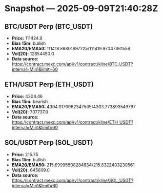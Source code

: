 # Snapshot — 2025-09-09T21:40:28Z

## BTC/USDT Perp (BTC_USDT)
- **Price:** 111424.9
- **Bias 15m:** bullish
- **EMA20/EMA50:** 111418.86801697225/111419.97047361558
- **Vol(20):** 12854450.0
- **Data source:** https://contract.mexc.com/api/v1/contract/kline/BTC_USDT?interval=Min1&limit=60

## ETH/USDT Perp (ETH_USDT)
- **Price:** 4304.46
- **Bias 15m:** bearish
- **EMA20/EMA50:** 4304.9170982347505/4303.773893549767
- **Vol(20):** 707737.0
- **Data source:** https://contract.mexc.com/api/v1/contract/kline/ETH_USDT?interval=Min1&limit=60

## SOL/USDT Perp (SOL_USDT)
- **Price:** 215.75
- **Bias 15m:** bullish
- **EMA20/EMA50:** 215.69995508284634/215.8322403230561
- **Vol(20):** 645609.0
- **Data source:** https://contract.mexc.com/api/v1/contract/kline/SOL_USDT?interval=Min1&limit=60
